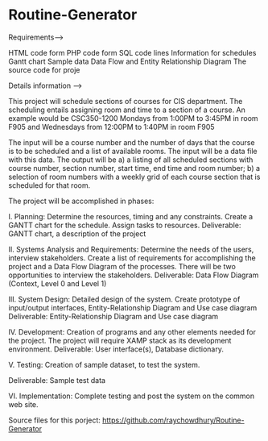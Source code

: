 # Routine-Generator


Requirements-->

HTML code form
PHP code form
SQL code lines
Information for schedules
Gantt chart
Sample data
Data Flow and Entity Relationship Diagram
The source code for proje

Details information -->

This project will schedule sections of courses for CIS department. The scheduling
entails assigning room and time to a section of a course.
An example would be CSC350-1200 Mondays from 1:00PM to 3:45PM in room F905
and Wednesdays from 12:00PM to 1:40PM in room F905

The input will be a course number and the number of days that the course is to be
scheduled and a list of available rooms. The input will be a data file with this data.
The output will be
a) a listing of all scheduled sections with course number, section number,
start time, end time and room number;
b) a selection of room numbers with a weekly grid of each course section
that is scheduled for that room.

The project will be accomplished in phases:

I.  Planning: Determine the resources, timing and any constraints. Create a
GANTT chart for the schedule. Assign tasks to resources.
Deliverable: GANTT chart, a description of the project

II.  Systems Analysis and Requirements: Determine the needs of the users,
interview stakeholders. Create a list of requirements for accomplishing the
project and a Data Flow Diagram of the processes. There will be two
opportunities to interview the stakeholders.
Deliverable: Data Flow Diagram (Context, Level 0 and Level 1)

III.  System Design: Detailed design of the system. Create prototype of
input/output interfaces, Entity-Relationship Diagram and Use case diagram
Deliverable: Entity-Relationship Diagram and Use case diagram

IV. Development: Creation of programs and any other elements needed for
the project. The project will require XAMP stack as its development environment.
Deliverable: User interface(s), Database dictionary.

V. Testing: Creation of sample dataset, to test the system.

Deliverable: Sample test data

VI. Implementation: Complete testing and post the system on the common
web site.

Source files for this porject: https://github.com/raychowdhury/Routine-Generator
